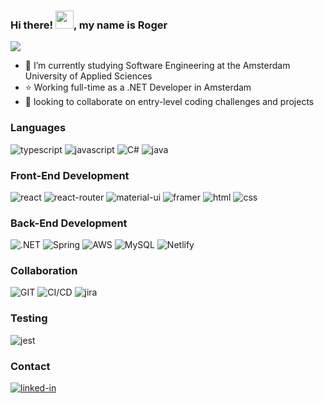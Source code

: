 ### Hi there! <img src="https://media.giphy.com/media/hvRJCLFzcasrR4ia7z/giphy.gif" width="29px" height="29px">, my name is Roger
![](https://www.kindpng.com/picc/m/141-1419051_github-icon-png-transparent-png.png)

- 🔭 I’m currently studying Software Engineering at the Amsterdam University of Applied Sciences
- ⭐ Working full-time as a .NET Developer in Amsterdam
- 👯 looking to collaborate on entry-level coding challenges and projects 

### Languages

![typescript](https://img.shields.io/badge/TypeScript-3178C6?style=for-the-badge&logo=typescript&logoColor=white)
![javascript](https://img.shields.io/badge/JavaScript-323330?style=for-the-badge&logo=javascript&logoColor=F7DF1E)
![C#](https://img.shields.io/badge/C%23-239120?style=for-the-badge&logo=c-sharp&logoColor=white)
![java](https://img.shields.io/badge/Java-ED8B00?style=for-the-badge&logo=java&logoColor=white)

### Front-End Development

![react](https://img.shields.io/badge/React-20232A?style=for-the-badge&logo=react&logoColor=61DAFB)
![react-router](https://img.shields.io/badge/React_Router-CA4245?style=for-the-badge&logo=react-router&logoColor=white)
![material-ui](https://img.shields.io/badge/Material_UI-0081CB?style=for-the-badge&logo=mui&logoColor=white)
![framer](https://img.shields.io/badge/Framer-black?style=for-the-badge&logo=framer&logoColor=blue)
![html](https://img.shields.io/badge/HTML5-E34F26?style=for-the-badge&logo=html5&logoColor=white)
![css](https://img.shields.io/badge/CSS3-1572B6?style=for-the-badge&logo=css3&logoColor=white)

### Back-End Development
![.NET](https://img.shields.io/badge/.NET-5C2D91?style=for-the-badge&logo=.net&logoColor=white)
![Spring](https://img.shields.io/badge/Spring-6DB33F?style=for-the-badge&logo=spring&logoColor=white)
![AWS](https://img.shields.io/badge/Amazon_AWS-232F3E?style=for-the-badge&logo=amazon-aws&logoColor=white)
![MySQL](	https://img.shields.io/badge/MySQL-00000F?style=for-the-badge&logo=mysql&logoColor=white)
![Netlify](https://img.shields.io/badge/Netlify-00C7B7?style=for-the-badge&logo=netlify&logoColor=white)

### Collaboration

![GIT](https://img.shields.io/badge/GIT-E44C30?style=for-the-badge&logo=git&logoColor=white)
![CI/CD](https://img.shields.io/badge/Azure_DevOps-0078D7?style=for-the-badge&logo=azure-devops&logoColor=white)
![jira](https://img.shields.io/badge/Jira-0052CC?style=for-the-badge&logo=Jira&logoColor=white)

### Testing

![jest](https://img.shields.io/badge/Jest-C21325?style=for-the-badge&logo=jest&logoColor=white)

### Contact

[![linked-in](https://img.shields.io/badge/Linked_In-0077B5?style=for-the-badge&logo=LinkedIn&logoColor=white)](https://www.linkedin.com/in/rogerdirkx/)

